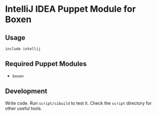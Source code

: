 # IntelliJ IDEA Puppet Module for Boxen

## Usage

```puppet
include intellij
```

## Required Puppet Modules

* `boxen`

## Development

Write code. Run `script/cibuild` to test it. Check the `script`
directory for other useful tools.

